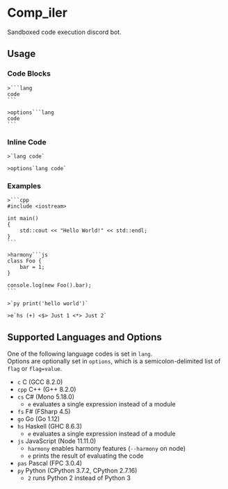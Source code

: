 # Comp_iler

Sandboxed code execution discord bot.

## Usage

### Code Blocks

````
>```lang
code
```

>options```lang
code
```
````

### Inline Code

```
>`lang code`

>options`lang code`
```

### Examples

````
>```cpp
#include <iostream>

int main()
{
    std::cout << "Hello World!" << std::endl;
}
```

>harmony```js
class Foo {
    bar = 1;
}

console.log(new Foo().bar);
```

>`py print('hello world')`

>e`hs (+) <$> Just 1 <*> Just 2`
````

## Supported Languages and Options

One of the following language codes is set in `lang`.  
Options are optionally set in `options`, which is a semicolon-delimited list of `flag` or `flag=value`. 

- `c` C (GCC 8.2.0)
- `cpp` C++ (G++ 8.2.0)
- `cs` C# (Mono 5.18.0)
    - `e` evaluates a single expression instead of a module
- `fs` F# (FSharp 4.5)
- `go` Go (Go 1.12)
- `hs` Haskell (GHC 8.6.3)
    - `e` evaluates a single expression instead of a module
- `js` JavaScript (Node 11.11.0)
    - `harmony` enables harmony features (`--harmony` on node)
    - `e` prints the result of evaluating the code
- `pas` Pascal (FPC 3.0.4)
- `py` Python (CPython 3.7.2, CPython 2.7.16)
    - `2` runs Python 2 instead of Python 3
